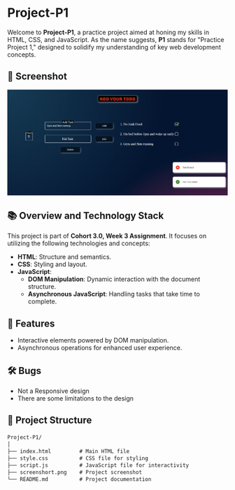 # Project-P1

Welcome to **Project-P1**, a practice project aimed at honing my skills in HTML, CSS, and JavaScript. As the name suggests, **P1** stands for "Practice Project 1," designed to solidify my understanding of key web development concepts.
## 📸 Screenshot

![Project-P1 Screenshot](Screenshot.png)

## 📚 Overview and Technology Stack

This project is part of **Cohort 3.0, Week 3 Assignment**. It focuses on utilizing the following technologies and concepts:

- **HTML**: Structure and semantics.
- **CSS**: Styling and layout.
- **JavaScript**: 
  - **DOM Manipulation**: Dynamic interaction with the document structure.
  - **Asynchronous JavaScript**: Handling tasks that take time to complete.

## 🚀 Features
- Interactive elements powered by DOM manipulation.
- Asynchronous operations for enhanced user experience.

## 🛠️ Bugs
- Not a Responsive design
- There are some limitations to the design

## 📂 Project Structure

```plaintext
Project-P1/
│
├── index.html         # Main HTML file
├── style.css          # CSS file for styling
├── script.js          # JavaScript file for interactivity
├── screenshort.png    # Project screenshot
└── README.md          # Project documentation
